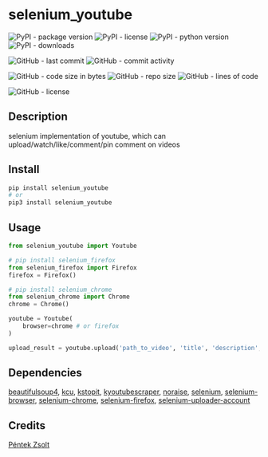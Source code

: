 # selenium_youtube

![PyPI - package version](https://img.shields.io/pypi/v/selenium_youtube?logo=pypi&style=flat-square)
![PyPI - license](https://img.shields.io/pypi/l/selenium_youtube?label=package%20license&style=flat-square)
![PyPI - python version](https://img.shields.io/pypi/pyversions/selenium_youtube?logo=pypi&style=flat-square)
![PyPI - downloads](https://img.shields.io/pypi/dm/selenium_youtube?logo=pypi&style=flat-square)

![GitHub - last commit](https://img.shields.io/github/last-commit/kkristof200/selenium_youtube?style=flat-square)
![GitHub - commit activity](https://img.shields.io/github/commit-activity/m/kkristof200/selenium_youtube?style=flat-square)

![GitHub - code size in bytes](https://img.shields.io/github/languages/code-size/kkristof200/selenium_youtube?style=flat-square)
![GitHub - repo size](https://img.shields.io/github/repo-size/kkristof200/selenium_youtube?style=flat-square)
![GitHub - lines of code](https://img.shields.io/tokei/lines/github/kkristof200/selenium_youtube?style=flat-square)

![GitHub - license](https://img.shields.io/github/license/kkristof200/selenium_youtube?label=repo%20license&style=flat-square)

## Description

selenium implementation of youtube, which can upload/watch/like/comment/pin comment on videos

## Install

~~~~bash
pip install selenium_youtube
# or
pip3 install selenium_youtube
~~~~

## Usage

~~~~python
from selenium_youtube import Youtube

# pip install selenium_firefox
from selenium_firefox import Firefox
firefox = Firefox()

# pip install selenium_chrome
from selenium_chrome import Chrome
chrome = Chrome()

youtube = Youtube(
    browser=chrome # or firefox
)

upload_result = youtube.upload('path_to_video', 'title', 'description', ['tag1', 'tag2'])
~~~~

## Dependencies

[beautifulsoup4](https://pypi.org/project/beautifulsoup4), [kcu](https://pypi.org/project/kcu), [kstopit](https://pypi.org/project/kstopit), [kyoutubescraper](https://pypi.org/project/kyoutubescraper), [noraise](https://pypi.org/project/noraise), [selenium](https://pypi.org/project/selenium), [selenium-browser](https://pypi.org/project/selenium-browser), [selenium-chrome](https://pypi.org/project/selenium-chrome), [selenium-firefox](https://pypi.org/project/selenium-firefox), [selenium-uploader-account](https://pypi.org/project/selenium-uploader-account)



## Credits

[Péntek Zsolt](https://github.com/Zselter07)